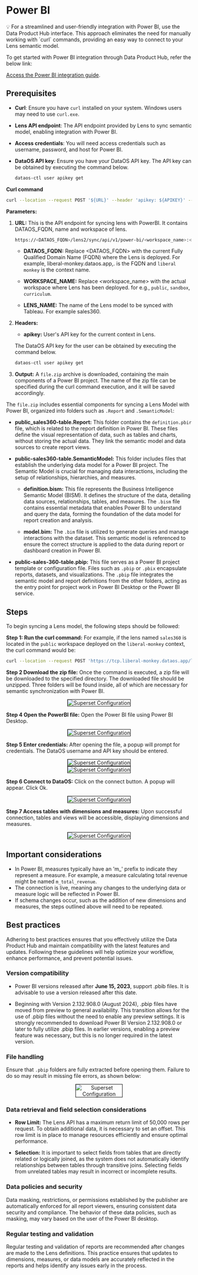# Power BI

<aside class="callout">
💡 For a streamlined and user-friendly integration with Power BI, use the Data Product Hub interface. This approach eliminates the need for manually working with `curl` commands, providing an easy way to connect to your Lens semantic model.

To get started with Power BI integration through Data Product Hub, refer the below link:

<a href="/interfaces/data_product_hub/activation/bi_sync/powerbi/">Access the Power BI integration guide</a>.

</aside>



## Prerequisites

- **Curl**: Ensure you have `curl` installed on your system. Windows users may need to use `curl.exe`.

- **Lens API endpoint**: The API endpoint provided by Lens to sync semantic model, enabling integration with Power BI.

- **Access credentials**: You will need access credentials such as username, password, and host for Power BI.

- **DataOS API key**: Ensure you have your DataOS API key. The API key can be obtained by executing the command below.

    ```bash
    dataos-ctl user apikey get
    ```

**Curl command**

```bash
curl --location --request POST '${URL}' --header 'apikey: ${APIKEY}' --output ${FILE_NAME}.zip
```

**Parameters:**

1. **URL:**  This is the API endpoint for syncing lens with PowerBI. It contains DATAOS_FQDN, name and workspace of lens. 

    ```bash
    https://<DATAOS_FQDN>/lens2/sync/api/v1/power-bi/<workspace_name>:<lens_name> 
    ```

    - **DATAOS_FQDN:** Replace <DATAOS_FQDN> with the current Fully Qualified Domain Name (FQDN) where the Lens is deployed. For example, liberal-monkey.dataos.app,. is the FQDN and `liberal monkey` is the context name.

    - **WORKSPACE_NAME:** Replace <workspace_name> with the actual workspace where Lens has been deployed. for e.g., `public`, `sandbox`, `curriculum`.

    - **LENS_NAME:** The name of the Lens model to be synced with Tableau. For example sales360.


2. **Headers:**

    - **apikey:** User's API key for the current context in Lens.


    The DataOS API key for the user can be obtained by executing the command below.

    ```bash
    dataos-ctl user apikey get
    ```

3. **Output:** A `file.zip` archive is downloaded, containing the main components of a Power BI project. The name of the zip file can be specified during the curl command execution, and it will be saved accordingly. 

The `file.zip` includes essential components for syncing a Lens Model with Power BI, organized into folders such as `.Report` and `.SemanticModel`:

- **public_sales360-table.Report:** This folder contains the `definition.pbir` file, which is related to the report definition in Power BI. These files define the visual representation of data, such as tables and charts, without storing the actual data. They link the semantic model and data sources to create report views.

- **public-sales360-table.SemanticModel:** This folder includes files that establish the underlying data model for a Power BI project. The Semantic Model is crucial for managing data interactions, including the setup of relationships, hierarchies, and measures.

    - **definition.bism:** This file represents the Business Intelligence Semantic Model (BISM). It defines the structure of the data, detailing data sources, relationships, tables, and measures. The `.bism` file contains essential metadata that enables Power BI to understand and query the data, forming the foundation of the data model for report creation and analysis.

    - **model.bim:** The `.bim` file is utilized to generate queries and manage interactions with the dataset. This semantic model is referenced to ensure the correct structure is applied to the data during report or dashboard creation in Power BI.

- **public-sales-360-table.pbip:** This file serves as a Power BI project template or configuration file. Files such as `.pbip` or `.pbix` encapsulate reports, datasets, and visualizations. The `.pbip` file integrates the semantic model and report definitions from the other folders, acting as the entry point for project work in Power BI Desktop or the Power BI service.

## Steps

To begin syncing a Lens model, the following steps should be followed:

**Step 1: Run the curl command:** For example, if the lens named `sales360` is located in the `public` workspace deployed on the `liberal-monkey` context, the curl command would be:

```bash
curl --location --request POST 'https://tcp.liberal-monkey.dataos.app/lens2/sync/api/v1/power-bi/public:sales360' --header 'apikey: abcdefgh==' --output file.zip 
```

**Step 2 Download the zip file:**  Once the command is executed, a zip file will be downloaded to the specified directory. The downloaded file should be unzipped. Three folders will be found inside, all of which are necessary for semantic synchronization with Power BI.

<div style="text-align: center;">
    <img src="/resources/lens/bi_integration/powerbi2.png" alt="Superset Configuration" style="max-width: 80%; height: auto; border: 1px solid #000;">
</div>

**Step 4 Open the PowerBI file:** Open the Power BI file using Power BI Desktop.

<div style="text-align: center;">
    <img src="/resources/lens/bi_integration/powerbi3.png" alt="Superset Configuration" style="max-width: 80%; height: auto; border: 1px solid #000;">
</div>

**Step 5 Enter credentials:**  After opening the file, a popup will prompt for credentials. The DataOS username and API key should be entered.

<div style="text-align: center;">
    <img src="/resources/lens/bi_integration/powerbi4.png" alt="Superset Configuration" style="max-width: 80%; height: auto; border: 1px solid #000;">
</div>

<div style="text-align: center;">
    <img src="/resources/lens/bi_integration/powerbi5.png" alt="Superset Configuration" style="max-width: 80%; height: auto; border: 1px solid #000;">
</div>

**Step 6 Connect to DataOS:** Click on the connect button. A popup will appear. Click Ok.


<div style="text-align: center;">
    <img src="/resources/lens/bi_integration/powerbi6.png" alt="Superset Configuration" style="max-width: 80%; height: auto; border: 1px solid #000;">
</div>

**Step 7 Access tables with dimensions and measures:** Upon successful connection, tables and views will be accessible, displaying dimensions and measures.


<div style="text-align: center;">
    <img src="/resources/lens/bi_integration/powerbi7.png" alt="Superset Configuration" style="max-width: 80%; height: auto; border: 1px solid #000;">
</div>

## Important considerations

- In Power BI, measures typically have an 'm_' prefix to indicate they represent a measure. For example, a measure calculating total revenue might be named `m_total_revenue`.
- The connection is live, meaning any changes to the underlying data or measure logic will be reflected in Power BI.
- If schema changes occur, such as the addition of new dimensions and measures, the steps outlined above will need to be repeated.

## Best practices

Adhering to best practices ensures that you effectively utilize the Data Product Hub and maintain compatibility with the latest features and updates. Following these guidelines will help optimize your workflow, enhance performance, and prevent potential issues.

### **Version compatibility**

- Power BI versions released after **June 15, 2023**, support .pbib files. It is advisable to use a version released after this date.

- Beginning with Version 2.132.908.0 (August 2024), .pbip files have moved from preview to general availability. This transition allows for the use of .pbip files without the need to enable any preview settings. It is strongly recommended to download Power BI Version 2.132.908.0 or later to fully utilize .pbip files. In earlier versions, enabling a preview feature was necessary, but this is no longer required in the latest version.

### **File handling**

Ensure that `.pbip` folders are fully extracted before opening them. Failure to do so may result in missing file errors, as shown below:

<div style="text-align: center;">
    <img src="/resources/lens/bi_integration/image.png" alt="Superset Configuration" style="max-width: 25%; height: auto; border: 1px solid #000;">
</div>

### **Data retrieval and field selection considerations**

- **Row Limit:** The Lens API has a maximum return limit of 50,000 rows per request. To obtain additional data, it is necessary to set an offset. This row limit is in place to manage resources efficiently and ensure optimal performance.

- **Selection:** It is important to select fields from tables that are directly related or logically joined, as the system does not automatically identify relationships between tables through transitive joins. Selecting fields from unrelated tables may result in incorrect or incomplete results.


### **Data policies and security**

Data masking, restrictions, or permissions established by the publisher are automatically enforced for all report viewers, ensuring consistent data security and compliance. The behavior of these data policies, such as masking, may vary based on the user of the Power BI desktop.

### **Regular testing and validation**

Regular testing and validation of reports are recommended after changes are made to the Lens definitions. This practice ensures that updates to dimensions, measures, or data models are accurately reflected in the reports and helps identify any issues early in the process.

